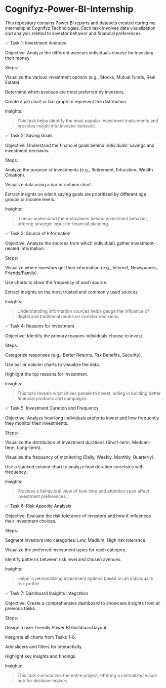 # Cognifyz-Power-BI-Internship

This repository contains Power BI reports and datasets created during my internship at Cognifyz Technologies. Each task involves data visualization and analysis related to investor behavior and financial preferences.


✅ Task 1: Investment Avenues

Objective:
Analyze the different avenues individuals choose for investing their money.

Steps:

Visualize the various investment options (e.g., Stocks, Mutual Funds, Real Estate).

Determine which avenues are most preferred by investors.

Create a pie chart or bar graph to represent the distribution.


Insights:

> This task helps identify the most popular investment instruments and provides insight into investor behavior.


✅ Task 2: Saving Goals

Objective:
Understand the financial goals behind individuals' savings and investment decisions.

Steps:

Analyze the purpose of investments (e.g., Retirement, Education, Wealth Creation).

Visualize data using a bar or column chart.

Extract insights on which saving goals are prioritized by different age groups or income levels.


Insights:

> It helps understand the motivations behind investment behavior, offering strategic input for financial planning.


✅ Task 3: Source of Information

Objective:
Analyze the sources from which individuals gather investment-related information.

Steps:

Visualize where investors get their information (e.g., Internet, Newspapers, Friends/Family).

Use charts to show the frequency of each source.

Extract insights on the most trusted and commonly used sources.


Insights:

> Understanding information sources helps gauge the influence of digital and traditional media on investor decisions.


✅ Task 4: Reasons for Investment

Objective:
Identify the primary reasons individuals choose to invest.

Steps:

Categorize responses (e.g., Better Returns, Tax Benefits, Security).

Use bar or column charts to visualize the data.

Highlight the top reasons for investment.


Insights:

> This task reveals what drives people to invest, aiding in building better financial products and campaigns.


✅ Task 5: Investment Duration and Frequency

Objective:
Analyze how long individuals prefer to invest and how frequently they monitor their investments.

Steps:

Visualize the distribution of investment durations (Short-term, Medium-term, Long-term).

Visualize the frequency of monitoring (Daily, Weekly, Monthly, Quarterly).

Use a stacked column chart to analyze how duration correlates with frequency.


Insights:

> Provides a behavioral view of how time and attention span affect investment preferences.


✅ Task 6: Risk Appetite Analysis

Objective:
Evaluate the risk tolerance of investors and how it influences their investment choices.

Steps:

Segment investors into categories: Low, Medium, High risk tolerance.

Visualize the preferred investment types for each category.

Identify patterns between risk level and chosen avenues.


Insights:

> Helps in personalizing investment options based on an individual's risk profile.


✅ Task 7: Dashboard Insights Integration

Objective:
Create a comprehensive dashboard to showcase insights from all previous tasks.

Steps:

Design a user-friendly Power BI dashboard layout.

Integrate all charts from Tasks 1–6.

Add slicers and filters for interactivity.

Highlight key insights and findings.


Insights:

> This task summarizes the entire project, offering a centralized visual hub for decision-makers.

